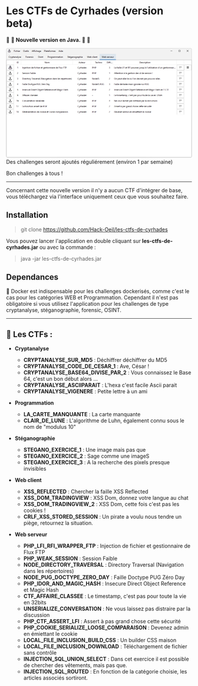 Les CTFs de Cyrhades (version beta)
====================
🎉 🥳 **Nouvelle version en Java.** 🥳 🎉

<img src="resources/interface.png">
Des challenges seront ajoutés réguliérement (environ 1 par semaine)

Bon challenges à tous !

----------------------

Concernant cette nouvelle version il n'y a aucun CTF d'intégrer de base, vous téléchargez via l'interface uniquement ceux que vous souhaitez faire.

Installation
------------
> git clone https://github.com/Hack-Oeil/les-ctfs-de-cyrhades

Vous pouvez lancer l'application en double cliquant sur **les-ctfs-de-cyrhades.jar** ou avec la commande : 
> java -jar les-ctfs-de-cyrhades.jar



Dependances
-----------
🐋 Docker est indispensable pour les challenges dockerisés, comme c'est le cas pour les catégories WEB et Programmation.
Cependant il n'est pas obligatoire si vous utilisez l'application pour les challenges  de type cryptanalyse, stéganographie, forensic, OSINT. 

----------------------

🏴 Les CTFs  :
----------------
- **Cryptanalyse**
    - **CRYPTANALYSE_SUR_MD5** : Déchiffrer déchiffrer du MD5
    - **CRYPTANALYSE_CODE_DE_CESAR_1** : Ave, César !
    - **CRYPTANALYSE_BASE64_DIVISE_PAR_2** : Vous connaissez le Base 64, c'est un bon début alors ...
    - **CRYPTANALYSE_ASCIIPARAIT** : L'hexa c'est facile Ascii parait
    - **CRYPTANALYSE_VIGENERE** : Petite lettre à un ami
- **Programmation**
    - **LA_CARTE_MANQUANTE** : La carte manquante
    - **CLAIR_DE_LUNE** : L'algorithme de Luhn, également connu sous le nom de "modulus 10"
    
- **Stéganographie**
    - **STEGANO_EXERCICE_1** : Une image mais pas que
    - **STEGANO_EXERCICE_2** : Sage comme une imageS
    - **STEGANO_EXERCICE_3** : A la recherche des pixels presque invisibles

- **Web client**
    - **XSS_REFLECTED** : Chercher la faille XSS Reflected
    - **XSS_DOM_TRADINGVIEW** : XSS Dom, donnez votre langue au chat
    - **XSS_DOM_TRADINGVIEW_2** : XSS Dom, cette fois c'est pas les cookies !
    - **CRLF_XSS_STORED_SESSION** : Un pirate a voulu nous tendre un piège, retournez la situation.

- **Web serveur**
    - **PHP_LFI_RFI_WRAPPER_FTP** : Injection de fichier et gestionnaire de Flux FTP
    - **PHP_WEAK_SESSION** : Session Faible
    - **NODE_DIRECTORY_TRAVERSAL** : Directory Traversal (Navigation dans les répertoires)
    - **NODE_PUG_DOCTYPE_ZERO_DAY** : Faille Doctype PUG Zéro Day
    - **PHP_IDOR_AND_MAGIC_HASH** :  Insecure Direct Object Reference et Magic Hash
    - **CTF_AFFAIRE_CLASSEE** :  Le timestamp, c'est pas pour toute la vie en 32bits
    - **UNSERIALIZE_CONVERSATION** : Ne vous laissez pas distraire par la discussion
    - **PHP_CTF_ASSERT_LFI** : Assert à pas grand chose cette sécurité
    - **PHP_COOKIE_SERIALIZE_LOOSE_COMPARAISON** : Devenez admin en émiettant le cookie
    - **LOCAL_FILE_INCLUSION_BUILD_CSS** : Un builder CSS maison
    - **LOCAL_FILE_INCLUSION_DOWNLOAD** : Téléchargement de fichier sans contrôle
    - **INJECTION_SQL_UNION_SELECT** : Dans cet exercice il est possible de chercher des vêtements, mais pas que.
    - **INJECTION_SQL_ROUTED** : En fonction de la catégorie choisie, les articles associés sortiront.
